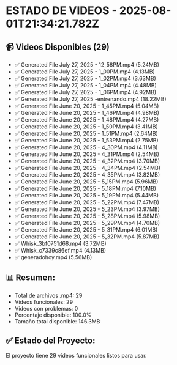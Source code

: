 # ESTADO DE VIDEOS - 2025-08-01T21:34:21.782Z

## 📹 Videos Disponibles (29)
- ✅ Generated File July 27, 2025 - 12_58PM.mp4 (5.24MB)
- ✅ Generated File July 27, 2025 - 1_00PM.mp4 (4.13MB)
- ✅ Generated File July 27, 2025 - 1_02PM.mp4 (3.63MB)
- ✅ Generated File July 27, 2025 - 1_04PM.mp4 (4.48MB)
- ✅ Generated File July 27, 2025 - 1_06PM.mp4 (4.92MB)
- ✅ Generated File July 27, 2025 -entrenando.mp4 (18.22MB)
- ✅ Generated File June 20, 2025 - 1_45PM.mp4 (5.04MB)
- ✅ Generated File June 20, 2025 - 1_46PM.mp4 (4.98MB)
- ✅ Generated File June 20, 2025 - 1_48PM.mp4 (4.27MB)
- ✅ Generated File June 20, 2025 - 1_50PM.mp4 (3.41MB)
- ✅ Generated File June 20, 2025 - 1_51PM.mp4 (2.64MB)
- ✅ Generated File June 20, 2025 - 1_53PM.mp4 (2.75MB)
- ✅ Generated File June 20, 2025 - 4_30PM.mp4 (4.11MB)
- ✅ Generated File June 20, 2025 - 4_31PM.mp4 (2.54MB)
- ✅ Generated File June 20, 2025 - 4_32PM.mp4 (3.70MB)
- ✅ Generated File June 20, 2025 - 4_34PM.mp4 (2.54MB)
- ✅ Generated File June 20, 2025 - 4_35PM.mp4 (3.82MB)
- ✅ Generated File June 20, 2025 - 5_15PM.mp4 (5.96MB)
- ✅ Generated File June 20, 2025 - 5_18PM.mp4 (7.10MB)
- ✅ Generated File June 20, 2025 - 5_19PM.mp4 (5.44MB)
- ✅ Generated File June 20, 2025 - 5_22PM.mp4 (7.47MB)
- ✅ Generated File June 20, 2025 - 5_23PM.mp4 (3.97MB)
- ✅ Generated File June 20, 2025 - 5_28PM.mp4 (5.98MB)
- ✅ Generated File June 20, 2025 - 5_29PM.mp4 (4.70MB)
- ✅ Generated File June 20, 2025 - 5_31PM.mp4 (6.01MB)
- ✅ Generated File June 20, 2025 - 5_32PM.mp4 (5.87MB)
- ✅ Whisk_3bf0751d68.mp4 (3.72MB)
- ✅ Whisk_c7339c86ef.mp4 (4.13MB)
- ✅ generadohoy.mp4 (5.56MB)



## 📊 Resumen:
- Total de archivos .mp4: 29
- Videos funcionales: 29
- Videos con problemas: 0
- Porcentaje disponible: 100.0%
- Tamaño total disponible: 146.3MB

## ✅ Estado del Proyecto:
El proyecto tiene 29 videos funcionales listos para usar.
